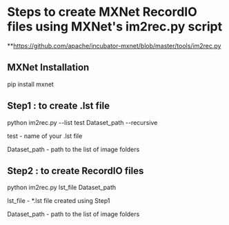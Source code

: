 # Steps to create MXNet RecordIO files using MXNet's im2rec.py script

**https://github.com/apache/incubator-mxnet/blob/master/tools/im2rec.py

## MXNet Installation

pip install mxnet

## Step1 : to create .lst file

python im2rec.py --list test Dataset_path --recursive

test - name of your .lst file

Dataset_path - path to the list of image folders

## Step2 : to create RecordIO files

python im2rec.py lst_file Dataset_path

lst_file - *.lst file created using Step1

Dataset_path - path to the list of image folders
